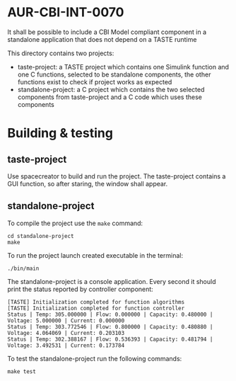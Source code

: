 # AUR-CBI-INT-0070
It shall be possible to include a CBI Model compliant component in a standalone application that does not depend on a TASTE runtime

This directory contains two projects:
 * taste-project: a TASTE project which contains one Simulink function and one C functions, selected to be standalone components, the other functions exist to check if project works as expected
 * standalone-project: a C project which contains the two selected components from taste-project and a C code which uses these components

# Building & testing

## taste-project

Use spacecreator to build and run the project. The taste-project contains a GUI function, so after staring, the window shall appear.

## standalone-project

To compile the project use the `make` command:
```
cd standalone-project
make
```

To run the project launch created executable in the terminal:
```
./bin/main
```

The standalone-project is a console application. Every second it should print the status reported by controller component:
```
[TASTE] Initialization completed for function algorithms
[TASTE] Initialization completed for function controller
Status | Temp: 305.000000 | Flow: 0.000000 | Capacity: 0.480000 | Voltage: 5.000000 | Current: 0.000000
Status | Temp: 303.772546 | Flow: 0.800000 | Capacity: 0.480880 | Voltage: 4.064069 | Current: 0.203103
Status | Temp: 302.388167 | Flow: 0.536393 | Capacity: 0.481794 | Voltage: 3.492531 | Current: 0.173784
```

To test the standalone-project run the following commands:
```
make test
```
